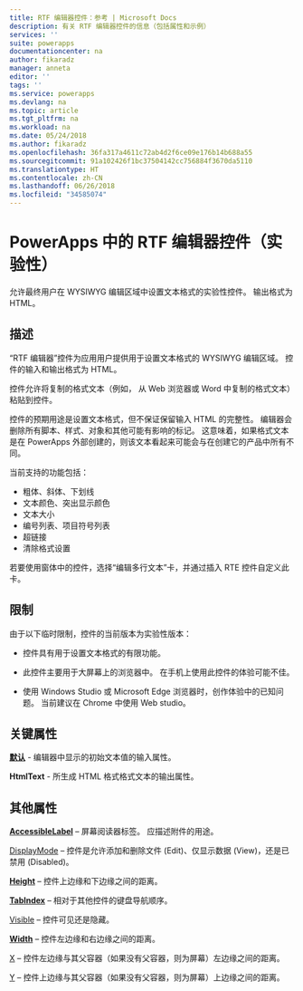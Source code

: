 ```yaml
---
title: RTF 编辑器控件：参考 | Microsoft Docs
description: 有关 RTF 编辑器控件的信息（包括属性和示例）
services: ''
suite: powerapps
documentationcenter: na
author: fikaradz
manager: anneta
editor: ''
tags: ''
ms.service: powerapps
ms.devlang: na
ms.topic: article
ms.tgt_pltfrm: na
ms.workload: na
ms.date: 05/24/2018
ms.author: fikaradz
ms.openlocfilehash: 36fa317a4611c72ab4d2f6ce09e176b14b688a55
ms.sourcegitcommit: 91a102426f1bc37504142cc756884f3670da5110
ms.translationtype: HT
ms.contentlocale: zh-CN
ms.lasthandoff: 06/26/2018
ms.locfileid: "34585074"
---
```

# <a name="rich-text-editor-control-experimental-in-powerapps"></a>PowerApps 中的 RTF 编辑器控件（实验性）
允许最终用户在 WYSIWYG 编辑区域中设置文本格式的实验性控件。  输出格式为 HTML。

## <a name="description"></a>描述
“RTF 编辑器”控件为应用用户提供用于设置文本格式的 WYSIWYG 编辑区域。  控件的输入和输出格式为 HTML。

控件允许将复制的格式文本（例如， 从 Web 浏览器或 Word 中复制的格式文本）粘贴到控件。  

控件的预期用途是设置文本格式，但不保证保留输入 HTML 的完整性。  编辑器会删除所有脚本、样式、对象和其他可能有影响的标记。  这意味着，如果格式文本是在 PowerApps 外部创建的，则该文本看起来可能会与在创建它的产品中所有不同。

当前支持的功能包括：
- 粗体、斜体、下划线
- 文本颜色、突出显示颜色
- 文本大小
- 编号列表、项目符号列表
- 超链接
- 清除格式设置

若要使用窗体中的控件，选择“编辑多行文本”卡，并通过插入 RTE 控件自定义此卡。

## <a name="limitations"></a>限制
由于以下临时限制，控件的当前版本为实验性版本：
- 控件具有用于设置文本格式的有限功能。  

- 此控件主要用于大屏幕上的浏览器中。  在手机上使用此控件的体验可能不佳。

- 使用 Windows Studio 或 Microsoft Edge 浏览器时，创作体验中的已知问题。  当前建议在 Chrome 中使用 Web studio。


## <a name="key-properties"></a>关键属性
**[默认](properties-core.md)** - 编辑器中显示的初始文本值的输入属性。

**HtmlText** - 所生成 HTML 格式格式文本的输出属性。



## <a name="additional-properties"></a>其他属性
**[AccessibleLabel](properties-accessibility.md)** – 屏幕阅读器标签。 应描述附件的用途。

[DisplayMode](properties-core.md) – 控件是允许添加和删除文件 (Edit)、仅显示数据 (View)，还是已禁用 (Disabled)。

**[Height](properties-size-location.md)** – 控件上边缘和下边缘之间的距离。

**[TabIndex](properties-accessibility.md)** – 相对于其他控件的键盘导航顺序。

[Visible](properties-core.md) – 控件可见还是隐藏。

**[Width](properties-size-location.md)** – 控件左边缘和右边缘之间的距离。

[X](properties-size-location.md) – 控件左边缘与其父容器（如果没有父容器，则为屏幕）左边缘之间的距离。

[Y](properties-size-location.md) – 控件上边缘与其父容器（如果没有父容器，则为屏幕）上边缘之间的距离。
